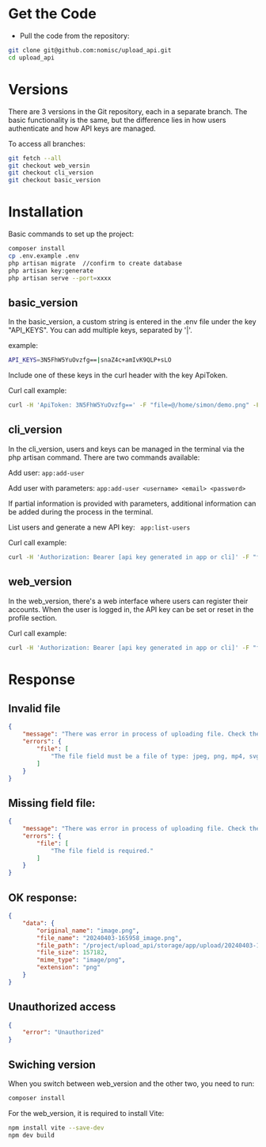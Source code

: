 # Get the Code

- Pull the code from the repository:

```bash
git clone git@github.com:nomisc/upload_api.git
cd upload_api 
```

# Versions

There are 3 versions in the Git repository, each in a separate branch. The basic functionality is the same, but the difference lies in how users authenticate and how API keys are managed.

To access all branches:

```bash
git fetch --all
git checkout web_versin 
git checkout cli_version 
git checkout basic_version 
```

# Installation

Basic commands to set up the project:

```bash
composer install 
cp .env.example .env 
php artisan migrate  //confirm to create database 
php artisan key:generate 
php artisan serve --port=xxxx
```

## basic_version

In the basic_version, a custom string is entered in the .env file under the key "API_KEYS". You can add multiple keys, separated by '|'.

example:

```bash
API_KEYS=3N5FhW5YuOvzfg==|snaZ4c+amIvK9QLP+sLO
```

Include one of these keys in the curl header with the key ApiToken.

Curl call example:

```bash 
curl -H 'ApiToken: 3N5FhW5YuOvzfg==' -F "file=@/home/simon/demo.png" -F "title=<title>" -F 'description=<description>" -X POST http://localhost:9500/api/upload
```

## cli_version

In the cli_version, users and keys can be managed in the terminal via the php artisan command. There are two commands available:

Add user: ```app:add-user```

Add user with parameters: ```app:add-user <username> <email> <password>```

If partial information is provided with parameters, additional information can be added during the process in the terminal.

List users and generate a new API key:  ``` app:list-users```

Curl call example:

```bash 
curl -H 'Authorization: Bearer [api key generated in app or cli]' -F "file=@/home/simon/demo.png" -F "title=<title>" -F 'description=<description>" -X POST http://localhost:9500/api/upload
```

## web_version

In the web_version, there's a web interface where users can register their accounts. When the user is logged in, the API key can be set or reset in the profile section.

Curl call example:

```bash 
curl -H 'Authorization: Bearer [api key generated in app or cli]' -F "file=@/home/simon/demo.png" -F "title=<title>" -F 'description=<description>" -X POST http://localhost:9500/api/upload
```

# Response

## Invalid file

```json
{
	"message": "There was error in process of uploading file. Check the messages for details!",
	"errors": {
		"file": [
			"The file field must be a file of type: jpeg, png, mp4, svg."
		]
	}
}
```

## Missing field file:

```json
{
	"message": "There was error in process of uploading file. Check the messages for details!",
	"errors": {
		"file": [
			"The file field is required."
		]
	}
}
```

## OK response:

```json
{
	"data": {
		"original_name": "image.png",
		"file_name": "20240403-165958_image.png",
		"file_path": "/project/upload_api/storage/app/upload/20240403-165958_image.png",
		"file_size": 157182,
		"mime_type": "image/png",
		"extension": "png"
	}
}
```

## Unauthorized access

```json
{
	"error": "Unauthorized"
}
```


## Swiching version

When you switch between web_version and the other two, you need to run:
```bash 
composer install 
 ```

For the web_version, it is required to install Vite:

```bash 
npm install vite --save-dev
npm dev build
``` 
